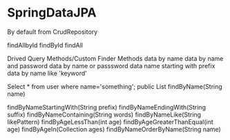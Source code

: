 # SpringDataJPA

By default from CrudRepository

findAllbyId
findById
findAll


Drived Query Methods/Custom Finder Methods
data by name
data by name and password
data by name or passsword
data name starting with prefix
data by name like 'keyword'

Select * from user where name='something';
public List<User> findByName(String name)

findByNameStartingWith(String prefix)
findByNameEndingWith(String suffix)
findByNameContaining(String words)
findByNameLike(String likePattern)
findByAgeLessThan(int age)
findByAgeGreaterThanEqual(int age)
findByAgeIn(Collection<Integer> ages)
findByNameOrderByName(String name)

